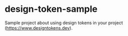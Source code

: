 # design-token-sample
Sample project about using design tokens in your project (https://www.designtokens.dev). 
